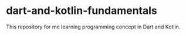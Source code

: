 # dart-and-kotlin-fundamentals
This repository for me learning programming concept in Dart and Kotlin. 
